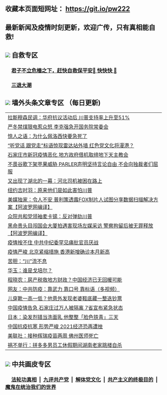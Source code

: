 ## 收藏本页面短网址： https://git.io/pw222
## 最新新闻及疫情时刻更新，欢迎广传，只有真相能自救! 



## <img src="https://img.icons8.com/cute-clipart/2x/circled-right.png">  自救专区

 ### &nbsp;&nbsp;&nbsp;&nbsp; [君子不立危樯之下，赶快自救保平安🍎 快快快 📩](https://github.com/pwgy/td/blob/master/README.md)
 
 ### &nbsp;&nbsp;&nbsp;&nbsp; [三退大潮](https://is.gd/fCPoKo) 
 
## <img src="https://img.icons8.com/cute-clipart/2x/circled-right.png"> 墙外头条文章专区 （每日更新)

<Table>
<tr><td colspan="2" align="left"><a href="https://gsdhlqed.xhuyd.press/?name=c1265089&key=encdeuyadochlaxz&from=pw2">拉斯穆森民调：华府抗议活动后 川普支持率上升至51%</a></td></tr>
<tr><td colspan="2" align="left"><a href="https://gsdhlqed.xhuyd.press/?name=c1265063&key=encdeuyadochlaxz&from=pw2">严冬禁煤限电惹众怒 李克强急开国务院常委会</a></td></tr>
<tr><td colspan="2" align="left"><a href="https://gsdhlqed.xhuyd.press/?name=c1265091&key=encdeuyadochlaxz&from=pw2">惊人之语：为什么佩洛西快要急死了</a></td></tr>
<tr><td colspan="2" align="left"><a href="https://gsdhlqed.xhuyd.press/?name=c1265067&key=encdeuyadochlaxz&from=pw2">“听党话 跟党走”标语惊现雷达站外墙 红色党文化将漫港？</a></td></tr>
<tr><td colspan="2" align="left"><a href="https://gsdhlqed.xhuyd.press/?name=c1265068&key=encdeuyadochlaxz&from=pw2">石家庄市新冠疫情恶化 地方政府借机取缔地下天主教会</a></td></tr>
<tr><td colspan="2" align="left"><a href="https://gsdhlqed.xhuyd.press/?name=c1265090&key=encdeuyadochlaxz&from=pw2">不畏谷歌下架苹果威胁 PARLER声明坚持言论自由 不会向独裁者们屈服</a></td></tr>
<tr><td colspan="2" align="left"><a href="https://gsdhlqed.xhuyd.press/?name=c1265088&key=encdeuyadochlaxz&from=pw2">又出现了湖北的一幕：河北司机被困在路上</a></td></tr>
<tr><td colspan="2" align="left"><a href="https://gsdhlqed.xhuyd.press/?name=c1265092&key=encdeuyadochlaxz&from=pw2">纽约吉时羽：原来他们是如此害怕川普</a></td></tr>
<tr><td colspan="2" align="left"><a href="https://gsdhlqed.xhuyd.press/?name=c1265071&key=encdeuyadochlaxz&from=pw2">美媒独家：令人不安 普利策透露FOX制片人试图分享数据扫描解决方案【阿波罗网编译】</a></td></tr>
<tr><td colspan="2" align="left"><a href="https://gsdhlqed.xhuyd.press/?name=c1265082&key=encdeuyadochlaxz&from=pw2">众院共和党领袖麦卡锡：反对弹劾川普</a></td></tr>
<tr><td colspan="2" align="left"><a href="https://gsdhlqed.xhuyd.press/?name=c1265062&key=encdeuyadochlaxz&from=pw2">黑命贵头目闯国会大厦拍遇害现场左媒采访 警察拘留后被无罪释放【阿波罗网编译】</a></td></tr>
<tr><td colspan="2" align="left"><a href="https://gsdhlqed.xhuyd.press/?name=c1265096&key=encdeuyadochlaxz&from=pw2">疫情按不住 中共中纪委罕见痛批官员厌战</a></td></tr>
<tr><td colspan="2" align="left"><a href="https://gsdhlqed.xhuyd.press/?name=c1265060&key=encdeuyadochlaxz&from=pw2">疫情严峻 北京紧缩措施 香港新增确诊本月新高</a></td></tr>
<tr><td colspan="2" align="left"><a href="https://gsdhlqed.xhuyd.press/?name=c1265061&key=encdeuyadochlaxz&from=pw2">苦胆：“川”流不息</a></td></tr>
<tr><td colspan="2" align="left"><a href="https://gsdhlqed.xhuyd.press/?name=c1265006&key=encdeuyadochlaxz&from=pw2">华玉：谁是戈培尔？</a></td></tr>
<tr><td colspan="2" align="left"><a href="https://gsdhlqed.xhuyd.press/?name=c1265087&key=encdeuyadochlaxz&from=pw2">程晓农：房产税救地方财政？中国经济已无回暖可能</a></td></tr>
<tr><td colspan="2" align="left"><a href="https://gsdhlqed.xhuyd.press/?name=c1265059&key=encdeuyadochlaxz&from=pw2">网友：中共防疫：靠武力  靠口号  靠标语（多视频）</a></td></tr>
<tr><td colspan="2" align="left"><a href="https://gsdhlqed.xhuyd.press/?name=c1265078&key=encdeuyadochlaxz&from=pw2">儿穿靴一高一低？他意外发现老婆鞋底藏一整迭钞票</a></td></tr>
<tr><td colspan="2" align="left"><a href="https://gsdhlqed.xhuyd.press/?name=c1265100&key=encdeuyadochlaxz&from=pw2">中国疫情告急 石家庄过万人被隔离 7省宣布紧急状态</a></td></tr>
<tr><td colspan="2" align="left"><a href="https://gsdhlqed.xhuyd.press/?name=c1265079&key=encdeuyadochlaxz&from=pw2">日本：染发剂错当洗面乳 他整整「脸色铁青」三天</a></td></tr>
<tr><td colspan="2" align="left"><a href="https://gsdhlqed.xhuyd.press/?name=c1265058&key=encdeuyadochlaxz&from=pw2">中国抗疫抗寒 形势严峻 2021经济恐再遭挫</a></td></tr>
<tr><td colspan="2" align="left"><a href="https://gsdhlqed.xhuyd.press/?name=c1265095&key=encdeuyadochlaxz&from=pw2">美联社：接种辉瑞疫苗两周 佛州医师死亡</a></td></tr>
<tr><td colspan="2" align="left"><a href="https://gsdhlqed.xhuyd.press/?name=c1265066&key=encdeuyadochlaxz&from=pw2">祸不单行：拼多多男员工休假期间湖南老家跳楼自杀</a></td></tr>

 </Table>

## <img src="https://img.icons8.com/cute-clipart/2x/circled-right.png"> 中共画皮专区


 ### &nbsp;&nbsp;&nbsp;&nbsp; [法轮功真相](https://github.com/begood0513/basic/blob/master/README.md) &nbsp;|&nbsp; [九评共产党](https://github.com/begood0513/9ping.md/blob/master/README.md) &nbsp;|&nbsp; [解体党文化](https://github.com/begood0513/jtdwh.md/blob/master/README.md)   &nbsp;|&nbsp; [共产主义的终极目的](https://github.com/begood0513/gczydzjmd.md/blob/master/README.md) &nbsp;|&nbsp; [魔鬼在统治我们的世界](https://github.com/begood0513/gczydzjmd.md/blob/master/README.md) 

